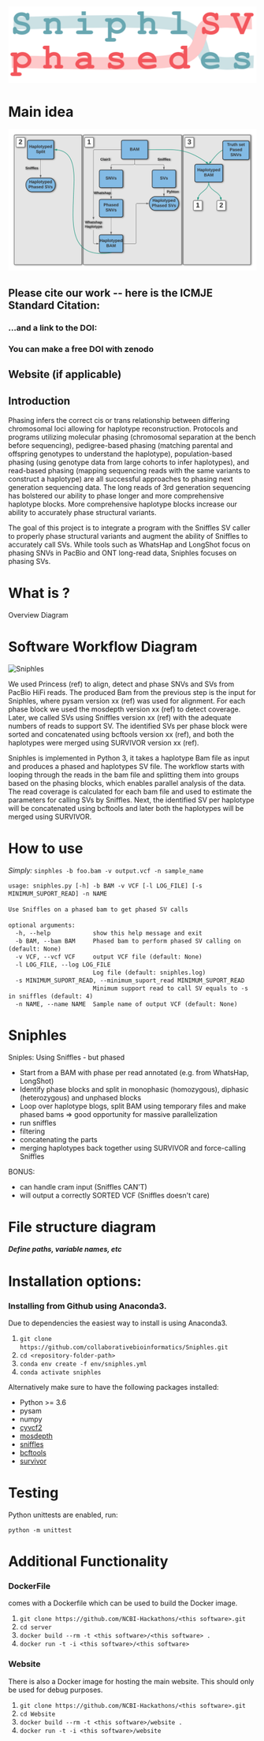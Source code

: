 ![logo](./plots/sniphles-logo.png)


# Main idea

![workflow](./plots/SV_Phasing.png)

## Please cite our work -- here is the ICMJE Standard Citation:

### ...and a link to the DOI:

### You can make a free DOI with zenodo <link>

## Website (if applicable)

## Introduction

Phasing infers the correct cis or trans relationship between differing chromosomal loci allowing for haplotype reconstruction. Protocols and programs utilizing molecular phasing (chromosomal separation at the bench before sequencing), pedigree-based phasing (matching parental and offspring genotypes to understand the haplotype), population-based phasing (using genotype data from large cohorts to infer haplotypes), and read-based phasing (mapping sequencing reads with the same variants to construct a haplotype) are all successful approaches to phasing next generation sequencing data. The long reads of 3rd generation sequencing has bolstered our ability to phase longer and more comprehensive haplotype blocks. More comprehensive haplotype blocks increase our ability to accurately phase structural variants.

The goal of this project is to integrate a program with the Sniffles SV caller to properly phase structural variants and augment the ability of Sniffles to accurately call SVs. While tools such as WhatsHap and LongShot focus on phasing SNVs in PacBio and ONT long-read data, Sniphles focuses on phasing SVs.  

# What is <this software>?

Overview Diagram

# Software Workflow Diagram

![Sniphles](./plots/Sniphles.png)



We used Princess (ref) to align, detect and phase SNVs and SVs from PacBio HiFi reads. The produced Bam from the previous step is the input for Sniphles, where pysam  version xx (ref) was used for alignment.   For each phase block we used the mosdepth version xx (ref) to detect coverage. Later, we called SVs using Sniffles version xx (ref) with the adequate numbers of reads to support SV. The identified SVs per phase block were sorted and concatenated using bcftools version xx (ref), and both the haplotypes were merged using SURVIVOR version xx (ref).

Sniphles is implemented in Python 3, it takes a haplotype Bam file as input and produces a phased and haplotypes SV file. The workflow starts with looping through the reads in the bam file and splitting them into groups based on the phasing blocks, which enables parallel analysis  of the data. The read coverage is calculated for each bam file and used to estimate the parameters for calling SVs by Sniffles.  Next, the identified SV per haplotype will be concatenated using bcftools and later both the haplotypes will be merged using SURVIVOR.

# How to use <this software>

_Simply:_
`sinphles -b foo.bam -v output.vcf -n sample_name`

```
usage: sniphles.py [-h] -b BAM -v VCF [-l LOG_FILE] [-s MINIMUM_SUPORT_READ] -n NAME

Use Sniffles on a phased bam to get phased SV calls

optional arguments:
  -h, --help            show this help message and exit
  -b BAM, --bam BAM     Phased bam to perform phased SV calling on (default: None)
  -v VCF, --vcf VCF     output VCF file (default: None)
  -l LOG_FILE, --log LOG_FILE
                        Log file (default: sniphles.log)
  -s MINIMUM_SUPORT_READ, --minimum_suport_read MINIMUM_SUPORT_READ
                        Minimum support read to call SV equals to -s in sniffles (default: 4)
  -n NAME, --name NAME  Sample name of output VCF (default: None)
```

# Sniphles

Sniples: Using Sniffles - but phased
- Start from a BAM with phase per read annotated (e.g. from WhatsHap, LongShot)
- Identify phase blocks and split in monophasic (homozygous), diphasic (heterozygous) and unphased blocks
- Loop over haplotype blogs, split BAM using temporary files and make phased bams => good opportunity for massive parallelization
- run sniffles
- filtering
- concatenating the parts
- merging haplotypes back together using SURVIVOR and force-calling Sniffles

BONUS:
- can handle cram input (Sniffles CAN'T)
- will output a correctly SORTED VCF (Sniffles doesn't care)


# File structure diagram
#### _Define paths, variable names, etc_

# Installation options:

### Installing <this software> from Github using Anaconda3.

Due to dependencies the easiest way to install is using Anaconda3.

1. `git clone https://github.com/collaborativebioinformatics/Sniphles.git`
2. `cd <repository-folder-path>`
3. `conda env create -f env/sniphles.yml`
4. `conda activate sniphles`

Alternatively make sure to have the following packages installed:

  - Python >= 3.6
  - pysam
  - numpy
  - [cyvcf2](https://github.com/brentp/cyvcf2)
  - [mosdepth](https://github.com/brentp/mosdepth)
  - [sniffles](https://github.com/fritzsedlazeck/Sniffles)
  - [bcftools](http://samtools.github.io/bcftools/bcftools.html)
  - [survivor](https://github.com/fritzsedlazeck/SURVIVOR)

# Testing

Python unittests are enabled, run:

```shell script
python -m unittest
```

# Additional Functionality

### DockerFile

<this software> comes with a Dockerfile which can be used to build the Docker image.

  1. `git clone https://github.com/NCBI-Hackathons/<this software>.git`
  2. `cd server`
  3. `docker build --rm -t <this software>/<this software> .`
  4. `docker run -t -i <this software>/<this software>`

### Website

There is also a Docker image for hosting the main website. This should only be used for debug purposes.

  1. `git clone https://github.com/NCBI-Hackathons/<this software>.git`
  2. `cd Website`
  3. `docker build --rm -t <this software>/website .`
  4. `docker run -t -i <this software>/website`
